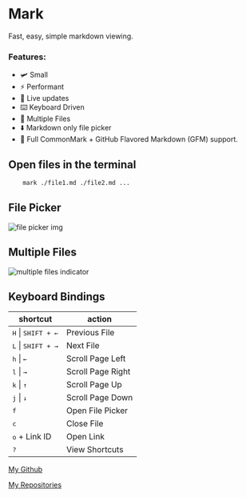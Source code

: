 # Mark

Fast, easy, simple markdown viewing.

### Features:

- 🛩️ Small
- ⚡ Performant
- 📡 Live updates
- ⌨️ Keyboard Driven
- 📑 Multiple Files
- ⬇️ Markdown only file picker
- 🐙 Full CommonMark + GitHub Flavored Markdown (GFM) support.

## Open files in the terminal

```bash
    mark ./file1.md ./file2.md ...
```

## File Picker

![file picker img](url)

## Multiple Files

![multiple files indicator](url)

## Keyboard Bindings

| shortcut                             | action            |
| ------------------------------------ | ----------------- |
| <kbd>H</kbd> \| <kbd>SHIFT + ←</kbd> | Previous File     |
| <kbd>L</kbd> \| <kbd>SHIFT + →</kbd> | Next File         |
| <kbd>h</kbd> \| <kbd>←</kbd>         | Scroll Page Left  |
| <kbd>l</kbd> \| <kbd>→</kbd>         | Scroll Page Right |
| <kbd>k</kbd> \| <kbd>↑</kbd>         | Scroll Page Up    |
| <kbd>j</kbd> \| <kbd>↓</kbd>         | Scroll Page Down  |
| <kbd>f</kbd>                         | Open File Picker  |
| <kbd>c</kbd>                         | Close File        |
| <kbd>o</kbd> + Link ID               | Open Link         |
| <kbd>?</kbd>                         | View Shortcuts    |

[My Github](https://github.com/manwitha1000names)

[My Repositories](https://github.com/manwitha1000names?tab=repositories)
